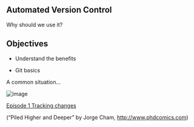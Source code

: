 ## Automated Version Control

Why should we use it?


## Objectives

* Understand the benefits

* Git basics

A common situation...

![image](https://user-images.githubusercontent.com/6432530/135921769-c0e123da-e775-457e-aa50-6d5a5d722f8b.png)


[Episode 1 Tracking changes](episode1_p1.md)

(“Piled Higher and Deeper” by Jorge Cham, http://www.phdcomics.com)
